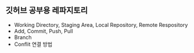 ## 깃허브 공부용 레파지토리

- Working Directory, Staging Area, Local Repository, Remote Respository
- Add, Commit, Push, Pull
- Branch
- Conflit 연결 방법